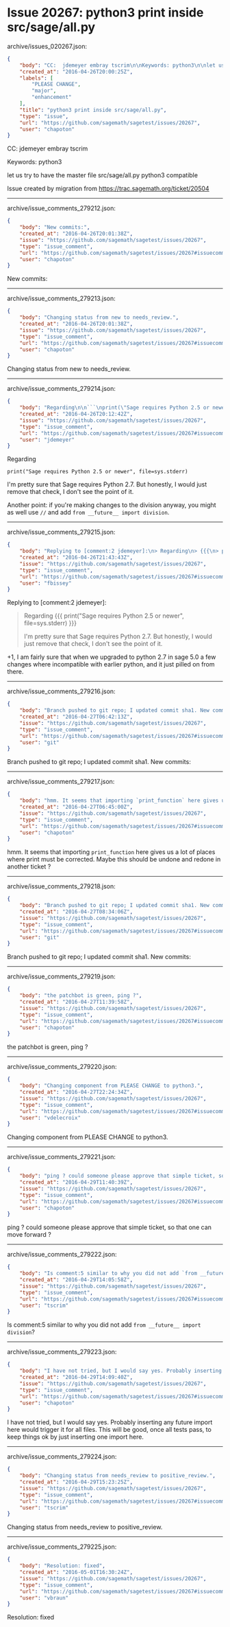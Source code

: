 # Issue 20267: python3 print inside src/sage/all.py

archive/issues_020267.json:
```json
{
    "body": "CC:  jdemeyer embray tscrim\n\nKeywords: python3\n\nlet us try to have the master file src/sage/all.py python3 compatible\n\nIssue created by migration from https://trac.sagemath.org/ticket/20504\n\n",
    "created_at": "2016-04-26T20:00:25Z",
    "labels": [
        "PLEASE CHANGE",
        "major",
        "enhancement"
    ],
    "title": "python3 print inside src/sage/all.py",
    "type": "issue",
    "url": "https://github.com/sagemath/sagetest/issues/20267",
    "user": "chapoton"
}
```
CC:  jdemeyer embray tscrim

Keywords: python3

let us try to have the master file src/sage/all.py python3 compatible

Issue created by migration from https://trac.sagemath.org/ticket/20504





---

archive/issue_comments_279212.json:
```json
{
    "body": "New commits:",
    "created_at": "2016-04-26T20:01:38Z",
    "issue": "https://github.com/sagemath/sagetest/issues/20267",
    "type": "issue_comment",
    "url": "https://github.com/sagemath/sagetest/issues/20267#issuecomment-279212",
    "user": "chapoton"
}
```

New commits:



---

archive/issue_comments_279213.json:
```json
{
    "body": "Changing status from new to needs_review.",
    "created_at": "2016-04-26T20:01:38Z",
    "issue": "https://github.com/sagemath/sagetest/issues/20267",
    "type": "issue_comment",
    "url": "https://github.com/sagemath/sagetest/issues/20267#issuecomment-279213",
    "user": "chapoton"
}
```

Changing status from new to needs_review.



---

archive/issue_comments_279214.json:
```json
{
    "body": "Regarding\n\n```\nprint(\"Sage requires Python 2.5 or newer\", file=sys.stderr)\n```\n\n\nI'm pretty sure that Sage requires Python 2.7. But honestly, I would just remove that check, I don't see the point of it.\n\nAnother point: if you're making changes to the division anyway, you might as well use `//` and add `from __future__ import division`.",
    "created_at": "2016-04-26T20:12:42Z",
    "issue": "https://github.com/sagemath/sagetest/issues/20267",
    "type": "issue_comment",
    "url": "https://github.com/sagemath/sagetest/issues/20267#issuecomment-279214",
    "user": "jdemeyer"
}
```

Regarding

```
print("Sage requires Python 2.5 or newer", file=sys.stderr)
```


I'm pretty sure that Sage requires Python 2.7. But honestly, I would just remove that check, I don't see the point of it.

Another point: if you're making changes to the division anyway, you might as well use `//` and add `from __future__ import division`.



---

archive/issue_comments_279215.json:
```json
{
    "body": "Replying to [comment:2 jdemeyer]:\n> Regarding\n> {{{\n> print(\"Sage requires Python 2.5 or newer\", file=sys.stderr)\n> }}}\n> \n> I'm pretty sure that Sage requires Python 2.7. But honestly, I would just remove that check, I don't see the point of it.\n> \n\n+1, I am fairly sure that when we upgraded to python 2.7 in sage 5.0 a few changes where incompatible with earlier python, and it just pilled on from there.",
    "created_at": "2016-04-26T21:43:43Z",
    "issue": "https://github.com/sagemath/sagetest/issues/20267",
    "type": "issue_comment",
    "url": "https://github.com/sagemath/sagetest/issues/20267#issuecomment-279215",
    "user": "fbissey"
}
```

Replying to [comment:2 jdemeyer]:
> Regarding
> {{{
> print("Sage requires Python 2.5 or newer", file=sys.stderr)
> }}}
> 
> I'm pretty sure that Sage requires Python 2.7. But honestly, I would just remove that check, I don't see the point of it.
> 

+1, I am fairly sure that when we upgraded to python 2.7 in sage 5.0 a few changes where incompatible with earlier python, and it just pilled on from there.



---

archive/issue_comments_279216.json:
```json
{
    "body": "Branch pushed to git repo; I updated commit sha1. New commits:",
    "created_at": "2016-04-27T06:42:13Z",
    "issue": "https://github.com/sagemath/sagetest/issues/20267",
    "type": "issue_comment",
    "url": "https://github.com/sagemath/sagetest/issues/20267#issuecomment-279216",
    "user": "git"
}
```

Branch pushed to git repo; I updated commit sha1. New commits:



---

archive/issue_comments_279217.json:
```json
{
    "body": "hmm. It seems that importing `print_function` here gives us a lot of places where print must be corrected. Maybe this should be undone and redone in another ticket ?",
    "created_at": "2016-04-27T06:45:00Z",
    "issue": "https://github.com/sagemath/sagetest/issues/20267",
    "type": "issue_comment",
    "url": "https://github.com/sagemath/sagetest/issues/20267#issuecomment-279217",
    "user": "chapoton"
}
```

hmm. It seems that importing `print_function` here gives us a lot of places where print must be corrected. Maybe this should be undone and redone in another ticket ?



---

archive/issue_comments_279218.json:
```json
{
    "body": "Branch pushed to git repo; I updated commit sha1. New commits:",
    "created_at": "2016-04-27T08:34:06Z",
    "issue": "https://github.com/sagemath/sagetest/issues/20267",
    "type": "issue_comment",
    "url": "https://github.com/sagemath/sagetest/issues/20267#issuecomment-279218",
    "user": "git"
}
```

Branch pushed to git repo; I updated commit sha1. New commits:



---

archive/issue_comments_279219.json:
```json
{
    "body": "the patchbot is green, ping ?",
    "created_at": "2016-04-27T11:39:58Z",
    "issue": "https://github.com/sagemath/sagetest/issues/20267",
    "type": "issue_comment",
    "url": "https://github.com/sagemath/sagetest/issues/20267#issuecomment-279219",
    "user": "chapoton"
}
```

the patchbot is green, ping ?



---

archive/issue_comments_279220.json:
```json
{
    "body": "Changing component from PLEASE CHANGE to python3.",
    "created_at": "2016-04-27T22:24:34Z",
    "issue": "https://github.com/sagemath/sagetest/issues/20267",
    "type": "issue_comment",
    "url": "https://github.com/sagemath/sagetest/issues/20267#issuecomment-279220",
    "user": "vdelecroix"
}
```

Changing component from PLEASE CHANGE to python3.



---

archive/issue_comments_279221.json:
```json
{
    "body": "ping ? could someone please approve that simple ticket, so that one can move forward ?",
    "created_at": "2016-04-29T11:40:39Z",
    "issue": "https://github.com/sagemath/sagetest/issues/20267",
    "type": "issue_comment",
    "url": "https://github.com/sagemath/sagetest/issues/20267#issuecomment-279221",
    "user": "chapoton"
}
```

ping ? could someone please approve that simple ticket, so that one can move forward ?



---

archive/issue_comments_279222.json:
```json
{
    "body": "Is comment:5 similar to why you did not add `from __future__ import division`?",
    "created_at": "2016-04-29T14:05:58Z",
    "issue": "https://github.com/sagemath/sagetest/issues/20267",
    "type": "issue_comment",
    "url": "https://github.com/sagemath/sagetest/issues/20267#issuecomment-279222",
    "user": "tscrim"
}
```

Is comment:5 similar to why you did not add `from __future__ import division`?



---

archive/issue_comments_279223.json:
```json
{
    "body": "I have not tried, but I would say yes. Probably inserting any future import here would trigger it for all files. This will be good, once all tests pass, to keep things ok by\njust inserting one import here.",
    "created_at": "2016-04-29T14:09:40Z",
    "issue": "https://github.com/sagemath/sagetest/issues/20267",
    "type": "issue_comment",
    "url": "https://github.com/sagemath/sagetest/issues/20267#issuecomment-279223",
    "user": "chapoton"
}
```

I have not tried, but I would say yes. Probably inserting any future import here would trigger it for all files. This will be good, once all tests pass, to keep things ok by
just inserting one import here.



---

archive/issue_comments_279224.json:
```json
{
    "body": "Changing status from needs_review to positive_review.",
    "created_at": "2016-04-29T15:23:25Z",
    "issue": "https://github.com/sagemath/sagetest/issues/20267",
    "type": "issue_comment",
    "url": "https://github.com/sagemath/sagetest/issues/20267#issuecomment-279224",
    "user": "tscrim"
}
```

Changing status from needs_review to positive_review.



---

archive/issue_comments_279225.json:
```json
{
    "body": "Resolution: fixed",
    "created_at": "2016-05-01T16:30:24Z",
    "issue": "https://github.com/sagemath/sagetest/issues/20267",
    "type": "issue_comment",
    "url": "https://github.com/sagemath/sagetest/issues/20267#issuecomment-279225",
    "user": "vbraun"
}
```

Resolution: fixed
